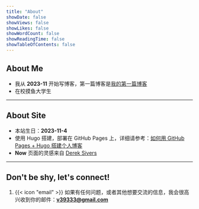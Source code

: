 ```yaml
---
title: "About"
showDate: false
showViews: false
showLikes: false
showWordCount: false
showReadingTime: false
showTableOfContents: false
---
```


## About Me

- 我从 **2023-11** 开始写博客，第一篇博客是[我的第一篇博客](/blog/create-a-wesite-using-githubpages-and-hugo/)
- 在校摸鱼大学生

---

## About Site

- 本站生日：**2023-11-4**
- 使用 Hugo 搭建，部署在 GitHub Pages 上，详细请参考：[如何用 GitHub Pages + Hugo 搭建个人博客](https://cuttontail.blog/blog/create-a-wesite-using-github-pages-and-hugo/)
- **Now** 页面的灵感来自 [Derek Sivers](https://nownownow.com/about)

---

## Don't be shy, let's connect!

1. {{< icon "email" >}}
   如果有任何问题，或者其他想要交流的信息，我会很高兴收到你的邮件：**v39333@gmail.com**
